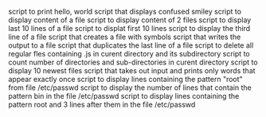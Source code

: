 script to print hello, world
script that displays confused smiley
script to display content of a file
script to display content of 2 files
script to display last 10 lines of a file
script to displat first 10 lines
script to display the third line of a file
script that creates a file with symbols
script that writes the output to a file
script that duplicates the last line of a file
script to delete all regular fles containing .js in curent directory and its subdirectory
script to count number of directories and sub-directories in curent directory
script to display 10 newest files
script that takes out input and prints only words that appear exactly once
script to display lines containing the pattern "root" from file /etc/passwd
script to display the number of lines that contain the pattern bin in the file /etc/passwd
script to display lines containing the pattern root and 3 lines after them in the file /etc/passwd
